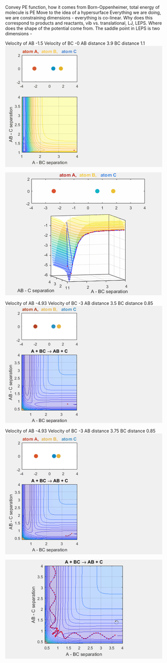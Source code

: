 

Convey PE function, how it comes from Born-Oppenheimer, total energy of molecule is PE 
Move to the idea of a hypersurface 
Everything we are doing, we are constraining dimensions - everything is co-linear. Why does this correspond to products and reactants, vib vs. translational, LJ, LEPS.
Where does the shape of the potential come from. The saddle point in LEPS is two dimensions - 

Velocity of AB -1.5
Velocity of BC -0
AB distance 3.9
BC distance 1.1
![LJnorxn](/ljno.gif)

![ljwell](/ljwell.gif)

Velocity of AB -4.93
Velocity of BC -3
AB distance 3.5
BC distance 0.85
![abcphase](/abcphase.gif)

Velocity of AB -4.93
Velocity of BC -3
AB distance 3.75
BC distance 0.85
![reaction](/reaction.gif)

![pewell](/pewell.gif)

 
